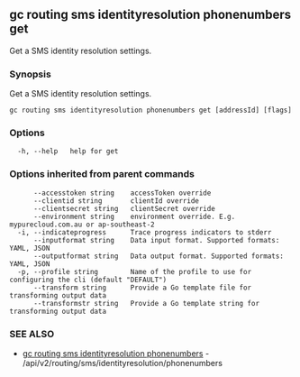 ## gc routing sms identityresolution phonenumbers get

Get a SMS identity resolution settings.

### Synopsis

Get a SMS identity resolution settings.

```
gc routing sms identityresolution phonenumbers get [addressId] [flags]
```

### Options

```
  -h, --help   help for get
```

### Options inherited from parent commands

```
      --accesstoken string    accessToken override
      --clientid string       clientId override
      --clientsecret string   clientSecret override
      --environment string    environment override. E.g. mypurecloud.com.au or ap-southeast-2
  -i, --indicateprogress      Trace progress indicators to stderr
      --inputformat string    Data input format. Supported formats: YAML, JSON
      --outputformat string   Data output format. Supported formats: YAML, JSON
  -p, --profile string        Name of the profile to use for configuring the cli (default "DEFAULT")
      --transform string      Provide a Go template file for transforming output data
      --transformstr string   Provide a Go template string for transforming output data
```

### SEE ALSO

* [gc routing sms identityresolution phonenumbers](gc_routing_sms_identityresolution_phonenumbers.html)	 - /api/v2/routing/sms/identityresolution/phonenumbers


